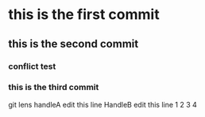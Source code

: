 # this is the first commit
## this is the second commit
### conflict test

### this is the third commit
git lens
handleA edit this line
HandleB edit this line
1
2
3
4